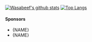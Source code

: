 [![Wasabeef's github stats](https://github-readme-stats.vercel.app/api?username=wasabeef&show_icons=true&line_height=21&show_icons=true&theme=vue)](https://github.com/anuraghazra/github-readme-stats)
[![Top Langs](https://github-readme-stats.vercel.app/api/top-langs/?username=wasabeef&show_icons=true&layout=compact&theme=vue)](https://github.com/anuraghazra/github-readme-stats)


#### Sponsors

- {NAME}
- {NAME}
